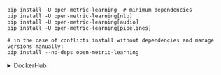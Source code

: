 ```shell
pip install -U open-metric-learning  # minimum dependencies
pip install -U open-metric-learning[nlp]
pip install -U open-metric-learning[audio]
pip install -U open-metric-learning[pipelines]

# in the case of conflicts install without dependencies and manage versions manually:
pip install --no-deps open-metric-learning
```

<details><summary>DockerHub</summary>

```shell
docker pull omlteam/oml:gpu
docker pull omlteam/oml:cpu
```

</details>


